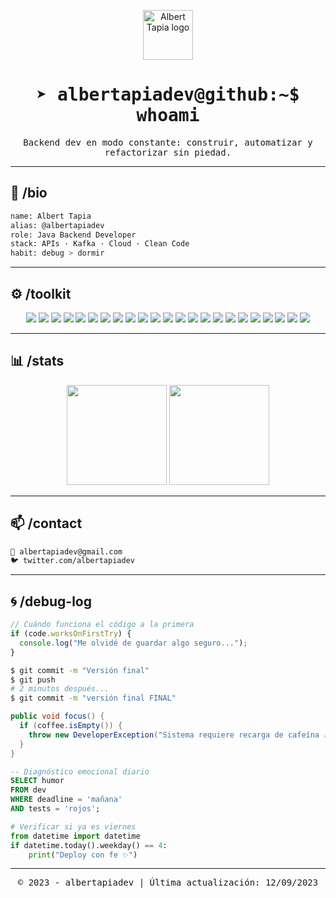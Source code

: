 <!-- 🟩 INICIO DE TERMINAL DIGITAL 🟩 -->

<p align="center">
  <img src="https://cdn-icons-png.flaticon.com/512/7069/7069922.png" width="80" alt="Albert Tapia logo" />
</p>

<h1 align="center">
  <samp>➤ albertapiadev@github:~$ whoami</samp>
</h1>

<p align="center">
  <samp>Backend dev en modo constante: construir, automatizar y refactorizar sin piedad.</samp>
</p>

---

## 🧬 /bio

```bash
name: Albert Tapia
alias: @albertapiadev
role: Java Backend Developer
stack: APIs · Kafka · Cloud · Clean Code
habit: debug > dormir
```

---

## ⚙️ /toolkit

<p align="center">

<!-- Lenguajes -->
<img src="https://img.shields.io/badge/Java-05122A?style=flat&logo=openjdk" />
<img src="https://img.shields.io/badge/SQL-05122A?style=flat&logo=mysql" />
<img src="https://img.shields.io/badge/Bash-05122A?style=flat&logo=gnubash" />
<img src="https://img.shields.io/badge/GraphQL-05122A?style=flat&logo=graphql" />

<!-- Frameworks -->
<img src="https://img.shields.io/badge/Spring_Boot-05122A?style=flat&logo=spring-boot" />
<img src="https://img.shields.io/badge/JPA_Hibernate-05122A?style=flat&logo=hibernate" />
<img src="https://img.shields.io/badge/Apache_Kafka-05122A?style=flat&logo=apache-kafka" />
<img src="https://img.shields.io/badge/JUnit5-05122A?style=flat&logo=testing-library" />

<!-- DevOps -->
<img src="https://img.shields.io/badge/Docker-05122A?style=flat&logo=docker" />
<img src="https://img.shields.io/badge/Kubernetes-05122A?style=flat&logo=kubernetes" />
<img src="https://img.shields.io/badge/Swagger-05122A?style=flat&logo=swagger" />
<img src="https://img.shields.io/badge/SonarQube-05122A?style=flat&logo=sonarqube" />

<!-- Databases -->
<img src="https://img.shields.io/badge/PostgreSQL-05122A?style=flat&logo=postgresql" />
<img src="https://img.shields.io/badge/MongoDB-05122A?style=flat&logo=mongodb" />
<img src="https://img.shields.io/badge/Oracle-05122A?style=flat&logo=oracle" />
<img src="https://img.shields.io/badge/MySQL-05122A?style=flat&logo=mysql" />

<!-- Cloud -->
<img src="https://img.shields.io/badge/AWS-05122A?style=flat&logo=amazonaws" />
<img src="https://img.shields.io/badge/Azure-05122A?style=flat&logo=microsoft-azure" />
<img src="https://img.shields.io/badge/Heroku-05122A?style=flat&logo=heroku" />

<!-- Tools -->
<img src="https://img.shields.io/badge/Postman-05122A?style=flat&logo=postman" />
<img src="https://img.shields.io/badge/GitHub-05122A?style=flat&logo=github" />
<img src="https://img.shields.io/badge/GitLab-05122A?style=flat&logo=gitlab" />
<img src="https://img.shields.io/badge/Bitbucket-05122A?style=flat&logo=bitbucket" />

</p>

---

## 📊 /stats

<p align="center">
  <img height="160em" src="https://github-readme-stats.vercel.app/api?username=albertapiadev&show_icons=true&theme=github_dark&hide_border=true&count_private=true" />
  <img height="160em" src="https://github-readme-stats.vercel.app/api/top-langs/?username=albertapiadev&layout=compact&theme=github_dark&hide_border=true" />
</p>

---

## 📫 /contact

```bash
📧 albertapiadev@gmail.com
🐦 twitter.com/albertapiadev
```

---

## 🌀 /debug-log

```js
// Cuándo funciona el código a la primera
if (code.worksOnFirstTry) {
  console.log("Me olvidé de guardar algo seguro...");
}
```

```bash
$ git commit -m "Versión final"
$ git push
# 2 minutos después...
$ git commit -m "versión final FINAL"
```

```java
public void focus() {
  if (coffee.isEmpty()) {
    throw new DeveloperException("Sistema requiere recarga de cafeína ☕");
  }
}
```

```sql
-- Diagnóstico emocional diario
SELECT humor
FROM dev
WHERE deadline = 'mañana'
AND tests = 'rojos';
```

```python
# Verificar si ya es viernes
from datetime import datetime
if datetime.today().weekday() == 4:
    print("Deploy con fe ✨")
```

---

<p align="center">
  <samp>© 2023 - albertapiadev | Última actualización: 12/09/2023</samp>
</p>

<!-- 🟥 FIN DE TERMINAL DIGITAL 🟥 -->
